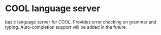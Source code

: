 # COOL language server
basic language server for COOL.
Provides error checking on grammar and typing.
Auto-completion support will be added in the future.



